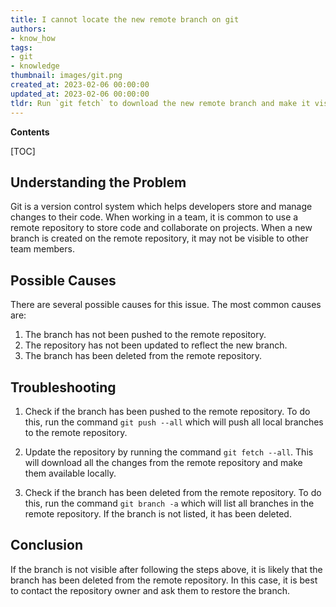 ```yaml
---
title: I cannot locate the new remote branch on git
authors:
- know_how
tags:
- git
- knowledge
thumbnail: images/git.png
created_at: 2023-02-06 00:00:00
updated_at: 2023-02-06 00:00:00
tldr: Run `git fetch` to download the new remote branch and make it visible locally.
---
```


**Contents**

[TOC]

## Understanding the Problem
Git is a version control system which helps developers store and manage changes to their code. When working in a team, it is common to use a remote repository to store code and collaborate on projects. When a new branch is created on the remote repository, it may not be visible to other team members.

## Possible Causes
There are several possible causes for this issue. The most common causes are:

1. The branch has not been pushed to the remote repository.
2. The repository has not been updated to reflect the new branch.
3. The branch has been deleted from the remote repository.

## Troubleshooting

1. Check if the branch has been pushed to the remote repository. To do this, run the command `git push --all` which will push all local branches to the remote repository.

2. Update the repository by running the command `git fetch --all`. This will download all the changes from the remote repository and make them available locally.

3. Check if the branch has been deleted from the remote repository. To do this, run the command `git branch -a` which will list all branches in the remote repository. If the branch is not listed, it has been deleted.

## Conclusion
If the branch is not visible after following the steps above, it is likely that the branch has been deleted from the remote repository. In this case, it is best to contact the repository owner and ask them to restore the branch.
